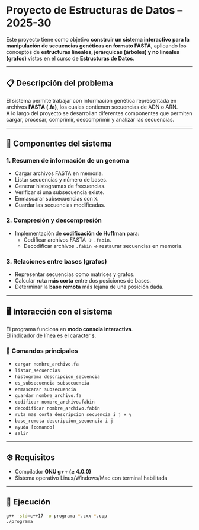 # Proyecto de Estructuras de Datos – 2025-30

Este proyecto tiene como objetivo **construir un sistema interactivo para la manipulación de secuencias genéticas en formato FASTA**, aplicando los conceptos de **estructuras lineales, jerárquicas (árboles) y no lineales (grafos)** vistos en el curso de **Estructuras de Datos**.

---

## 📋 Descripción del problema

El sistema permite trabajar con información genética representada en archivos **FASTA (.fa)**, los cuales contienen secuencias de ADN o ARN.  
A lo largo del proyecto se desarrollan diferentes componentes que permiten cargar, procesar, comprimir, descomprimir y analizar las secuencias.

---

## 🧩 Componentes del sistema

### 1. Resumen de información de un genoma
- Cargar archivos FASTA en memoria.  
- Listar secuencias y número de bases.  
- Generar histogramas de frecuencias.  
- Verificar si una subsecuencia existe.  
- Enmascarar subsecuencias con `X`.  
- Guardar las secuencias modificadas.  

### 2. Compresión y descompresión
- Implementación de **codificación de Huffman** para:
  - Codificar archivos FASTA → `.fabin`.  
  - Decodificar archivos `.fabin` → restaurar secuencias en memoria.  

### 3. Relaciones entre bases (grafos)
- Representar secuencias como matrices y grafos.  
- Calcular **ruta más corta** entre dos posiciones de bases.  
- Determinar la **base remota** más lejana de una posición dada.  

---

## 🖥️ Interacción con el sistema

El programa funciona en **modo consola interactiva**.  
El indicador de línea es el caracter `$`.  

### 🔑 Comandos principales
- `cargar nombre_archivo.fa`  
- `listar_secuencias`  
- `histograma descripcion_secuencia`  
- `es_subsecuencia subsecuencia`  
- `enmascarar subsecuencia`  
- `guardar nombre_archivo.fa`  
- `codificar nombre_archivo.fabin`  
- `decodificar nombre_archivo.fabin`  
- `ruta_mas_corta descripcion_secuencia i j x y`  
- `base_remota descripcion_secuencia i j`  
- `ayuda [comando]`  
- `salir`  

---

## ⚙️ Requisitos

- Compilador **GNU g++ (≥ 4.0.0)**  
- Sistema operativo Linux/Windows/Mac con terminal habilitada  

---

## 🚀 Ejecución

```bash
g++ -std=c++17 -o programa *.cxx *.cpp
./programa